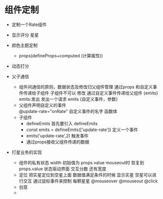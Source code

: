 # 组件定制

- 定制一个Rate组件 
- 显示评分 星星
- 颜色主题定制
    - props(defineProps+computed (计算属性))
- 动态打分

- 父子通信
    - 组件间通信的原则，数据状态及修改归父组件管理 通过props 和自定义事件传递给子组件  子组件不可以
      修改 通过自定义事件传递给父组件 {emits} emits:发出    发出一个请求 emits {自定义事件，参数}
    - 父组件声明自定义的事件    
        @update-rate="onRate" 自定义事件的名字  函数体
    - 子组件
        - defineEmits 首先要引入 defineEmits
        - const emits = defineEmits(['update-rate'])  定义一个事件
        - emits('update-rate',2)  触发事件
        - 通过props接收父组件传递的数据
- 打星业务的实现
    - 组件的私有状态 width 初始值为 props.value  mouseout时  恢复到 props.value 状态驱动界面  交互分数  还有宽度
    - 定位 
        把实星定位到空星上面 
        数据值满足条件的时候 显示实星
        空星可以进行交互 通过鼠标事件来控制
        每颗星星 @mouseover @mouseout @click
    - 创意
    - 